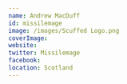 ```yaml
---
name: Andrew MacDuff
id: missilemage
image: /images/Scuffed Logo.png
coverImage:
website:
twitter: Missilemage
facebook:
location: Scotland
---
```


